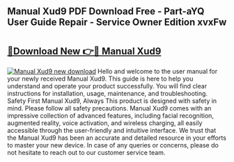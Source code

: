 ## Manual Xud9 PDF Download Free - Part-aYQ User Guide Repair - Service Owner Edition xvxFw

# <h2><a href="http://bc61005.oget.top/?id=Manual+Xud9">🔗Download New 👉🔴 Manual Xud9</a></h2>

[![Manual Xud9 new download](https://i.imgur.com/5g1atiW.png)](http://bc61005.oget.top/?id=Manual+Xud9)
Hello and welcome to the user manual for your newly received Manual Xud9. This guide is here to help you understand and operate your product successfully. You will find clear instructions for installation, usage, maintenance, and troubleshooting. Safety First Manual Xud9, Always This product is designed with safety in mind. Please follow all safety precautions. Manual Xud9 comes with an impressive collection of advanced features, including facial recognition, augmented reality, voice activation, and wireless charging, all easily accessible through the user-friendly and intuitive interface. We trust that the Manual Xud9 has been an accurate and detailed resource in your efforts to master your new device. In case of any queries or concerns, please do not hesitate to reach out to our customer service team.
